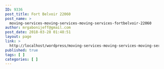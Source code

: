 ```yaml
---
ID: 9336
post_title: Fort Belvoir 22060
post_name: >
  moving-services-moving-services-moving-services-fortbelvoir-22060
author: mrgabonijeff@gmail.com
post_date: 2018-03-28 01:48:51
layout: page
link: >
  http://localhost/wordpress/moving-services-moving-services-moving-services-fortbelvoir-22060/
published: true
tags: [ ]
categories: [ ]
---
```

